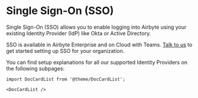 # Single Sign-On (SSO)

Single Sign-On (SSO) allows you to enable logging into Airbyte using your existing Identity Provider (IdP) like Okta or Active Directory.

SSO is available in Airbyte Enterprise and on Cloud with Teams. [Talk to us](https://airbyte.com/company/talk-to-sales) to get started setting up SSO for your organization.

You can find setup explanations for all our supported Identity Providers on the following subpages:

```mdx-code-block
import DocCardList from '@theme/DocCardList';

<DocCardList />
```